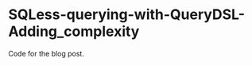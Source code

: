 SQLess-querying-with-QueryDSL-Adding_complexity
===============================================

Code for the blog post. 
